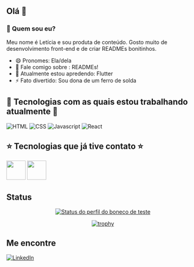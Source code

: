 ## Olá 👋

### 🤔 Quem sou eu? 
Meu nome é Letícia e sou produta de conteúdo. Gosto muito de desenvolvimento front-end e de criar READMEs bonitinhos.
- 😄 Pronomes: Ela/dela
- 💬 Fale comigo sobre : READMEs!
- 🌱 Atualmente estou apredendo: Flutter
- ⚡ Fato divertido: Sou dona de um ferro de solda

## 🌟 Tecnologias com as quais estou trabalhando atualmente 🌟
![HTML](https://img.shields.io/badge/HTML5-E34F26?style=for-the-badge&logo=html5&logoColor=white)
![CSS](https://img.shields.io/badge/CSS3-1572B6?style=for-the-badge&logo=css3&logoColor=white)
![Javascript](https://img.shields.io/badge/JavaScript-323330?style=for-the-badge&logo=javascript&logoColor=F7DF1E)
![React](https://img.shields.io/badge/React-20232A?style=for-the-badge&logo=react&logoColor=61DAFB)

## ⭐ Tecnologias que já tive contato ⭐
<img src="https://cdn.jsdelivr.net/gh/devicons/devicon/icons/cplusplus/cplusplus-original.svg" width="50px" /> <img src="https://cdn.jsdelivr.net/gh/devicons/devicon/icons/angularjs/angularjs-original.svg" width="50px" />

## Status
<div align="center">
  
[![Status do perfil do boneco de teste](https://github-readme-stats.vercel.app/api?username=BonecoDeTeste&hide=prs,issues,contribs&show_icons=true&theme=dracula)](https://github.com/anuraghazra/github-readme-stats)

[![trophy](https://github-profile-trophy.vercel.app/?username=BonecoDeTeste&theme=dracula&rank=C,B,A,AA,AAA,S&margin-w=15&column=2)](https://github.com/ryo-ma/github-profile-trophy)
  
  </div>

## Me encontre
[![LinkedIn](https://img.shields.io/badge/LinkedIn-0077B5?style=for-the-badge&logo=linkedin&logoColor=white)](https://br.linkedin.com/company/cod3r)
